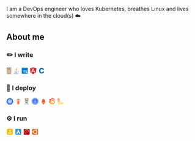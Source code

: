 I am a DevOps engineer who loves Kubernetes, breathes Linux and lives somewhere in the cloud(s) ☁️

## About me

### ✏️ I write

[![Go](assets/tiny/gopher48.png)](https://golang.org) [![Java](assets/tiny/java48.png)](https://openjdk.org/)
[![Typescript](assets/tiny/ts48.png)](https://www.typescriptlang.org/)
[![Angular](assets/tiny/angular48.png)](https://angular.io/)
![C](assets/tiny/c48.png)

### 🚀 I deploy

[![Kubernetes](assets/tiny/k8s48.png)](https://kubernetes.io/)
[![ArgoCD](assets/tiny/argo48.png)](https://kubernetes.io/)
[![Traefik](assets/tiny/traefik48.png)](https://kubernetes.io/)
[![Certmanager](assets/tiny/cert48.png)](https://kubernetes.io/)
[![Prometheus](assets/tiny/prometheus48.png)](https://grafana.com/)
[![Grafana](assets/tiny/grafana48.png)](https://grafana.com/)
[![Loki](assets/tiny/loki48.png)](https://grafana.com/)


### ⚙️ I run

[![Linux](assets/tiny/linux48square.png)](https://kernel.org)
[![Arch](assets/tiny/arch48.png)](https://archlinux.org)
[![Debian](assets/tiny/debian48square.png)](https://debian.org)
[![Ubuntu](assets/tiny/ubuntu48square.png)](https://ubuntu.com)
